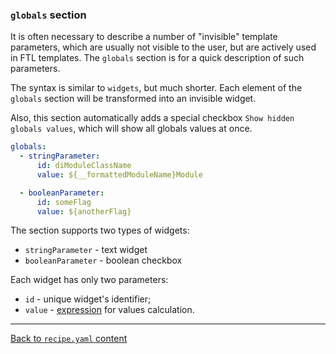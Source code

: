 ### `globals` section

It is often necessary to describe a number of "invisible" template parameters,
which are usually not visible to the user, but are actively used in FTL templates.
The `globals` section is for a quick description of such parameters.

The syntax is similar to `widgets`, but much shorter.
Each element of the `globals` section will be transformed into an invisible widget.

Also, this section automatically adds a special checkbox `Show hidden globals values`,
which will show all globals values at once.

```yaml
globals:
  - stringParameter:
      id: diModuleClassName
      value: ${__formattedModuleName}Module

  - booleanParameter:
      id: someFlag
      value: ${anotherFlag}
```

The section supports two types of widgets:

- `stringParameter` - text widget
- `booleanParameter` - boolean checkbox

Each widget has only two parameters:

- `id` - unique widget's identifier;
- `value` - [expression](../EXPRESSIONS.md) for values calculation.

---

[Back to `recipe.yaml` content](../RECIPE_CONTENT.md)